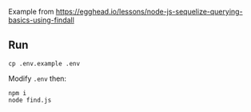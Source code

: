 Example from https://egghead.io/lessons/node-js-sequelize-querying-basics-using-findall

## Run

`cp .env.example .env`

Modify `.env` then:

```shell
npm i
node find.js
```
